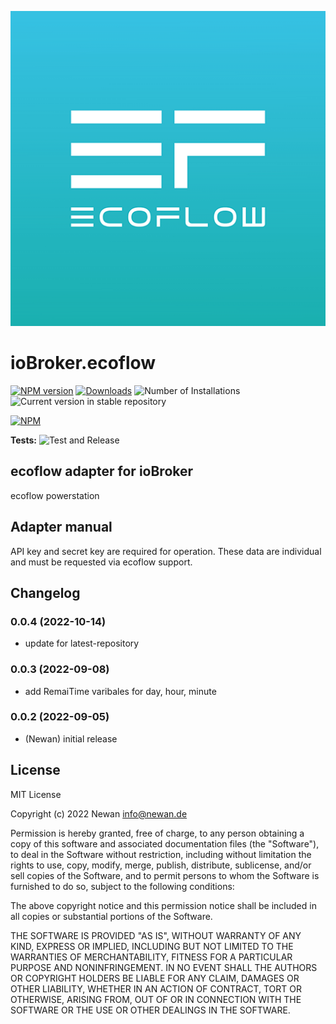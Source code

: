 ![Logo](admin/ecoflow.png)
# ioBroker.ecoflow

[![NPM version](https://img.shields.io/npm/v/iobroker.ecoflow.svg)](https://www.npmjs.com/package/iobroker.ecoflow)
[![Downloads](https://img.shields.io/npm/dm/iobroker.ecoflow.svg)](https://www.npmjs.com/package/iobroker.ecoflow)
![Number of Installations](https://iobroker.live/badges/ecoflow-installed.svg)
![Current version in stable repository](https://iobroker.live/badges/ecoflow-stable.svg)

[![NPM](https://nodei.co/npm/iobroker.ecoflow.png?downloads=true)](https://nodei.co/npm/iobroker.ecoflow/)

**Tests:** ![Test and Release](https://github.com/Newan/ioBroker.ecoflow/workflows/Test%20and%20Release/badge.svg)

## ecoflow adapter for ioBroker

ecoflow powerstation

## Adapter manual

API key and secret key are required for operation. These data are individual and must be requested via ecoflow support.

## Changelog
<!--
    Placeholder for the next version (at the beginning of the line):
    ### **WORK IN PROGRESS**
-->
### 0.0.4 (2022-10-14)
* update for latest-repository

### 0.0.3 (2022-09-08)
* add RemaiTime varibales for day, hour, minute

### 0.0.2 (2022-09-05)
* (Newan) initial release

## License
MIT License

Copyright (c) 2022 Newan <info@newan.de>

Permission is hereby granted, free of charge, to any person obtaining a copy
of this software and associated documentation files (the "Software"), to deal
in the Software without restriction, including without limitation the rights
to use, copy, modify, merge, publish, distribute, sublicense, and/or sell
copies of the Software, and to permit persons to whom the Software is
furnished to do so, subject to the following conditions:

The above copyright notice and this permission notice shall be included in all
copies or substantial portions of the Software.

THE SOFTWARE IS PROVIDED "AS IS", WITHOUT WARRANTY OF ANY KIND, EXPRESS OR
IMPLIED, INCLUDING BUT NOT LIMITED TO THE WARRANTIES OF MERCHANTABILITY,
FITNESS FOR A PARTICULAR PURPOSE AND NONINFRINGEMENT. IN NO EVENT SHALL THE
AUTHORS OR COPYRIGHT HOLDERS BE LIABLE FOR ANY CLAIM, DAMAGES OR OTHER
LIABILITY, WHETHER IN AN ACTION OF CONTRACT, TORT OR OTHERWISE, ARISING FROM,
OUT OF OR IN CONNECTION WITH THE SOFTWARE OR THE USE OR OTHER DEALINGS IN THE
SOFTWARE.